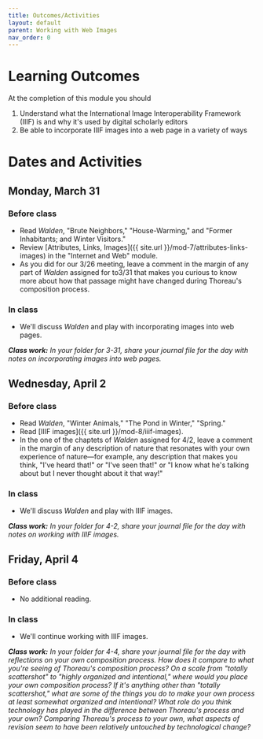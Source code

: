 ```yaml
---
title: Outcomes/Activities
layout: default
parent: Working with Web Images
nav_order: 0
---
```


# Learning Outcomes

At the completion of this module you should

1. Understand what the International Image Interoperability Framework (IIIF) is and why it's used by digital scholarly editors
2. Be able to incorporate IIIF images into a web page in a variety of ways

# Dates and Activities

## Monday, March 31

### Before class

- Read *Walden*, "Brute Neighbors," "House-Warming," and "Former Inhabitants; and Winter Visitors."
- Review [Attributes, Links, Images]({{ site.url }}/mod-7/attributes-links-images) in the "Internet and Web" module.
- As you did for our 3/26 meeting, leave a comment in the margin of any part of *Walden* assigned for to3/31 that makes you curious to know more about how that passage might have changed during Thoreau's composition process.

### In class

- We'll discuss *Walden* and play with incorporating images into web pages.

***Class work:*** *In your folder for 3-31, share your journal file for the day with notes on incorporating images into web pages.*

## Wednesday, April 2

### Before class

- Read *Walden*, "Winter Animals," "The Pond in Winter," "Spring."
- Read [IIIF images]({{ site.url }}/mod-8/iiif-images).
- In the one of the chaptets of *Walden* assigned for 4/2, leave a comment in the margin of any description of nature that resonates with your own experience of nature&mdash;for example, any description that makes you think, "I've heard that!" or "I've seen that!" or "I know what he's talking about but I never thought about it that way!"

### In class

- We'll discuss *Walden* and play with IIIF images.

***Class work:*** *In your folder for 4-2, share your journal file for the day with notes on working with IIIF images.*

## Friday, April 4

### Before class

- No additional reading.

### In class

- We'll continue working with IIIF images.

***Class work:*** *In your folder for 4-4, share your journal file for the day with reflections on your own composition process. How does it compare to what you're seeing of Thoreau's composition process? On a scale from "totally scattershot" to "highly organized and intentional," where would you place your own composition process? If it's anything other than "totally scattershot," what are some of the things you do to make your own process at least somewhat organized and intentional? What role do you think technology has played in the difference between Thoreau's process and your own? Comparing Thoreau's process to your own, what aspects of revision seem to have been relatively untouched by technological change?*